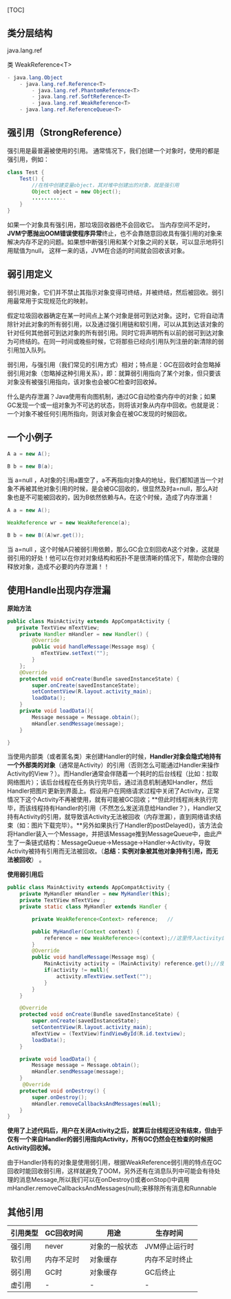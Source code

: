 [TOC]

## 类分层结构

java.lang.ref  

类 WeakReference&lt;T>

```java
- java.lang.Object
    - java.lang.ref.Reference<T>
		- java.lang.ref.PhantomReference<T>
		- java.lang.ref.SoftReference<T>
		- java.lang.ref.WeakReference<T>
    - java.lang.ref.ReferenceQueue<T>
```

## **强引用（StrongReference）** 

强引用是最普遍被使用的引用。 
通常情况下，我们创建一个对象时，使用的都是强引用，例如：

```java
class Test {
    Test() {
        //在栈中创建变量object，其对堆中创建出的对象，就是强引用
        Object object = new Object();
        ...........
    }
}
```

如果一个对象具有强引用，那垃圾回收器绝不会回收它。 当内存空间不足时，**JVM宁愿抛出OOM错误使程序异常**终止，也不会靠随意回收具有强引用的对象来解决内存不足的问题。如果想中断强引用和某个对象之间的关联，可以显示地将引用赋值为null， 这样一来的话，JVM在合适的时间就会回收该对象。

## 弱引用定义

弱引用对象，它们并不禁止其指示对象变得可终结，并被终结，然后被回收。弱引用最常用于实现规范化的映射。  

假定垃圾回收器确定在某一时间点上某个对象是弱可到达对象。这时，它将自动清除针对此对象的所有弱引用，以及通过强引用链和软引用，可以从其到达该对象的针对任何其他弱可到达对象的所有弱引用。同时它将声明所有以前的弱可到达对象为可终结的。在同一时间或晚些时候，它将那些已经向引用队列注册的新清除的弱引用加入队列。

弱引用，与强引用（我们常见的引用方式）相对；特点是：GC在回收时会忽略掉弱引用对象（忽略掉这种引用关系），即：就算弱引用指向了某个对象，但只要该对象没有被强引用指向，该对象也会被GC检查时回收掉。 

什么是内存泄漏？Java使用有向图机制，通过GC自动检查内存中的对象；如果GC发现一个或一组对象为不可达的状态，则将该对象从内存中回收。也就是说：一个对象不被任何引用所指向，则该对象会在被GC发现的时候回收。 



## 一个小例子

```java
A a = new A();

B b = new B(a);
```

当 a=null ，A对象的引用a置空了，a不再指向对象A的地址，我们都知道当一个对象不再被其他对象引用的时候，是会被GC回收的，很显然及时a=null，那么A对象也是不可能被回收的，因为B依然依赖与A，在这个时候，造成了内存泄漏！

```java
A a = new A();

WeakReference wr = new WeakReference(a);

B b = new B((A)wr.get());
```

当 a=null ，这个时候A只被弱引用依赖，那么GC会立刻回收A这个对象，这就是弱引用的好处！他可以在你对对象结构和拓扑不是很清晰的情况下，帮助你合理的释放对象，造成不必要的内存泄漏！！



## 使用Handle出现内存泄漏

**原始方法**

```java
public class MainActivity extends AppCompatActivity {
   private TextView mTextView;
    private Handler mHandler = new Handler() {
        @Override
        public void handleMessage(Message msg) {
           mTextView.setText("");
        }
    };
    @Override
    protected void onCreate(Bundle savedInstanceState) {
        super.onCreate(savedInstanceState);
        setContentView(R.layout.activity_main);
        loadData();
    }
    private void loadData(){    
        Message message = Message.obtain();
        mHandler.sendMessage(message);
    }

}	
```

当使用内部类（或者匿名类）来创建Handler的时候，**Handler对象会隐式地持有一个外部类的对象**（通常是Activity）的引用（否则怎么可能通过Handler来操作Activity的View？）。而Handler通常会伴随着一个耗时的后台线程（比如：拉取网络图片）；该后台线程在任务执行完毕后，通过消息机制通知Handler，然后Handler把图片更新到界面上。假设用户在网络请求过程中关闭了Activity，正常情况下这个Activity不再被使用，就有可能被GC回收；**但此时线程尚未执行完毕，而该线程持有Handler的引用（不然怎么发送消息给Handler？），Handler又持有Activity的引用，就导致该Activity无法被回收（内存泄漏），直到网络请求结束（如：图片下载完毕）。**另外如果执行了Handler的postDelayed()，该方法会将Handler装入一个Message，并把该Message推到MessageQueue中，由此产生了一条链式结构：MessageQueue->Message->Handler->Activity，导致Activity被持有引用而无法被回收。（**总结：实例对象被其他对象持有引用，而无法被回收**） 。

**使用弱引用后**

```java
public class MainActivity extends AppCompatActivity {
    private MyHandler mHandler = new MyHandler(this);
    private TextView mTextView ;
    private static class MyHandler extends Handler {

        private WeakReference<Context> reference;   //

        public MyHandler(Context context) {
            reference = new WeakReference<>(context);//这里传入activity的上下文
        }
        @Override
        public void handleMessage(Message msg) {
            MainActivity activity = (MainActivity) reference.get();//使用
            if(activity != null){
                activity.mTextView.setText("");
            }
        }
    }

    @Override
    protected void onCreate(Bundle savedInstanceState) {
        super.onCreate(savedInstanceState);
        setContentView(R.layout.activity_main);
        mTextView = (TextView)findViewById(R.id.textview);
        loadData();
    }

    private void loadData() {
        Message message = Message.obtain();
        mHandler.sendMessage(message);
    }
     @Override
    protected void onDestroy() {
        super.onDestroy();
        mHandler.removeCallbacksAndMessages(null);
    }
}
```

**使用了上述代码后，用户在关闭Activity之后，就算后台线程还没有结束，但由于仅有一个来自Handler的弱引用指向Activity，所有GC仍然会在检查的时候把Activity回收掉。** 

由于Handler持有的对象是使用弱引用，根据WeakReference弱引用的特点在GC回收时能回收弱引用，这样就避免了OOM，另外还有在消息队列中可能会有待处理的消息Message,所以我们可以在onDestroy()或者onStop()中调用mHandler.removeCallbacksAndMessages(null);来移除所有消息和Runnable 



## 其他引用

| 引用类型 | GC回收时间 | 用途           | 生存时间       |
| -------- | ---------- | -------------- | -------------- |
| 强引用   | never      | 对象的一般状态 | JVM停止运行时  |
| 软引用   | 内存不足时 | 对象缓存       | 内存不足时终止 |
| 弱引用   | GC时       | 对象缓存       | GC后终止       |
| 虚引用   | -          | -              | -              |